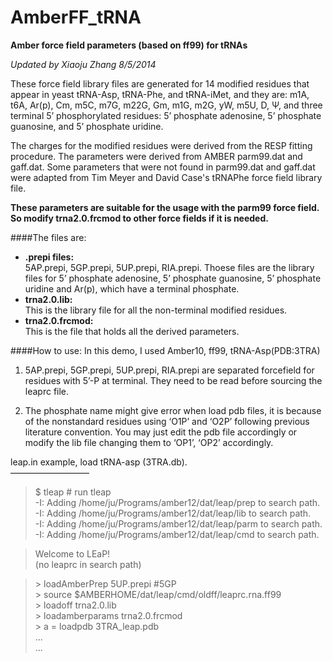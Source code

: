 # AmberFF_tRNA
**Amber force field parameters (based on ff99) for tRNAs**  

*Updated by Xiaoju Zhang 8/5/2014*  

These force field library files are generated for 14 modified residues that appear in yeast tRNA-Asp, tRNA-Phe, and tRNA-iMet, and they are: m1A, t6A, Ar(p), Cm, m5C, m7G, m22G, Gm, m1G, m2G, yW, m5U, D, Ψ, and three terminal 5’ phosphorylated residues: 5’ phosphate adenosine, 5’ phosphate guanosine, and 5’ phosphate uridine.
 
The charges for the modified residues were derived from the RESP fitting procedure. The parameters were derived from AMBER parm99.dat and gaff.dat. Some parameters that were not found in parm99.dat and gaff.dat were adapted from Tim Meyer and David Case's tRNAPhe force field library file. 

**These parameters are suitable for the usage with the parm99 force field. So modify trna2.0.frcmod to other force fields if it is needed.**
 
####The files are:  

* **.prepi files:**  
5AP.prepi, 5GP.prepi, 5UP.prepi, RIA.prepi. Thoese files are the library files for 5’ phosphate adenosine, 5’ phosphate guanosine, 5’ phosphate uridine and Ar(p), which have a terminal phosphate.   
* **trna2.0.lib:**  
This is the library file for all the non-terminal modified residues.
* **trna2.0.frcmod:**  
This is the file that holds all the derived parameters.   



####How to use:
In this demo, I used Amber10, ff99, tRNA-Asp(PDB:3TRA)   


1. 5AP.prepi, 5GP.prepi, 5UP.prepi, RIA.prepi are separated forcefield for residues with 5’-P at terminal. They need to be read before sourcing the leaprc file.  

2. The phosphate name might give error when load pdb files, it is because of the nonstandard residues using ‘O1P’ and ‘O2P’ following previous literature convention. You may just edit the pdb file accordingly or modify the lib file changing them to ‘OP1’, ‘OP2’ accordingly.

leap.in example, load tRNA-asp (3TRA.db).   
—————————  
> $ tleap  # run tleap  
-I: Adding /home/ju/Programs/amber12/dat/leap/prep to search path.  
-I: Adding /home/ju/Programs/amber12/dat/leap/lib to search path.  
-I: Adding /home/ju/Programs/amber12/dat/leap/parm to search path.  
-I: Adding /home/ju/Programs/amber12/dat/leap/cmd to search path.   

> Welcome to LEaP!  
> (no leaprc in search path)

> \> loadAmberPrep 5UP.prepi #5GP  
> \> source $AMBERHOME/dat/leap/cmd/oldff/leaprc.rna.ff99  
> \> loadoff trna2.0.lib  
> \> loadamberparams trna2.0.frcmod  
> \> a = loadpdb 3TRA_leap.pdb  
...  
...  
